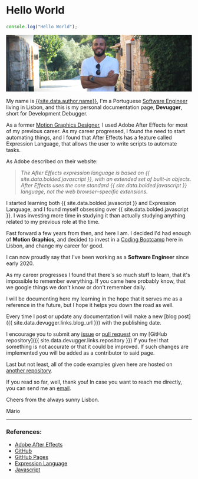 # Hello World 
```javascript
console.log("Hello World");
```

![Mário Pereira](/assets/images/photo/me.jpg)

My name is [{{site.data.author.name}}]({{site.data.author.linkedin}}), I'm a Portuguese [Software Engineer]({{site.data.author.github}}) living in Lisbon, and this is my personal documentation page, **Devugger**, short for Development Debugger.

As a former [Motion Graphics Designer]({{site.data.author.vimeo}}), I used Adobe After Effects for most of my previous career. As my career progressed, I found the need to start automating things, and I found that After Effects has a feature called Expression Language, that allows the user to write scripts to automate tasks.

As Adobe described on their website:

> *The After Effects expression language is based on {{ site.data.bolded.javascript }}, with an extended set of built-in objects. After Effects uses the core standard {{ site.data.bolded.javascript }} language, not the web browser–specific extensions.*

I started learning both {{ site.data.bolded.javascript }} and Expression Language, and I found myself obsessing over {{ site.data.bolded.javascript }}. I was investing more time in studying it than actually studying anything related to my previous role at the time.

Fast forward a few years from then, and here I am. I decided I'd had enough of **Motion Graphics**, and decided to invest in a [Coding Bootcamp](https://www.academiadecodigo.org/) here in Lisbon, and change my career for good.

I can now proudly say that I've been working as a **Software Engineer** since early 2020.

As my career progresses I found that there's so much stuff to learn, that it's impossible to remember everything. If you came here probably know, that we google things we don't know or don't remember daily.

I will be documenting here my learning in the hope that it serves me as a reference in the future, but I hope it helps you down the road as well.

Every time I post or update any documentation I will make a new [blog post]({{ site.data.devugger.links.blog_url }}) with the publishing date.

I encourage you to submit any [issue](https://github.com/mariodmpereira/mariodmpereira.github.io/issues/) or [pull request](https://github.com/mariodmpereira/mariodmpereira.github.io/pulls/) on my [GitHub repository]({{ site.data.devugger.links.repository }}) if you feel that something is not accurate or that it could be improved. If such changes are implemented you will be added as a contributor to said page.

Last but not least, all of the code examples given here are hosted on [another repository](https://github.com/mariodmpereira/devugger-examples/).

If you read so far, well, thank you! In case you want to reach me directly, you can send me an [email](mailto:{{site.data.author.email}}).

Cheers from the always sunny Lisbon.

Mário

---

### References:

- [Adobe After Effects](https://www.adobe.com/products/aftereffects.html)
- [GitHub](https://github.com/)
- [GitHub Pages](https://pages.github.com/)
- [Expression Language](https://helpx.adobe.com/after-effects/using/expression-language.html/)
- [Javascript](https://developer.mozilla.org/en-US/docs/Web/JavaScript/)